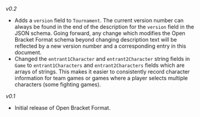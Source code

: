 *v0.2*
- Adds a `version` field to `Tournament`. The current version number can always be found in the end of the description for the `version` field in the JSON schema. Going forward, any change which modifies the Open Bracket Format schema beyond changing description text will be reflected by a new version number and a corresponding entry in this document.
- Changed the `entrant1Character` and `entrant2Character` string fields in `Game` to `entrant1Characters` and `entrant2Characters` fields which are arrays of strings. This makes it easier to consistently record character information for team games or games where a player selects multiple characters (some fighting games).

*v0.1*
- Initial release of Open Bracket Format.